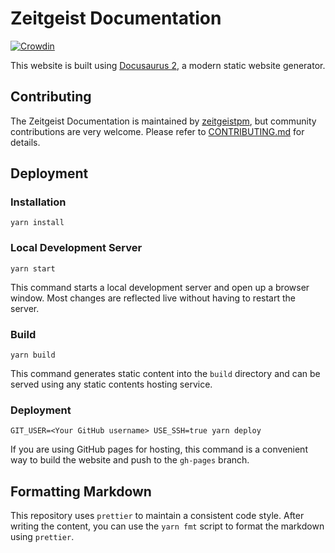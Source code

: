 # Zeitgeist Documentation

[![Crowdin](https://badges.crowdin.net/zeitgeist-documentation/localized.svg)](https://crowdin.com/project/zeitgeist-documentation)

This website is built using [Docusaurus 2](https://v2.docusaurus.io/), a modern
static website generator.

## Contributing

The Zeitgeist Documentation is maintained by
[zeitgeistpm](https://github.com/zeitgeistpm), but community contributions are
very welcome. Please refer to [CONTRIBUTING.md](./CONTRIBUTING.md) for details.

## Deployment

### Installation

```console
yarn install
```

### Local Development Server

```console
yarn start
```

This command starts a local development server and open up a browser window.
Most changes are reflected live without having to restart the server.

### Build

```console
yarn build
```

This command generates static content into the `build` directory and can be
served using any static contents hosting service.

### Deployment

```console
GIT_USER=<Your GitHub username> USE_SSH=true yarn deploy
```

If you are using GitHub pages for hosting, this command is a convenient way to
build the website and push to the `gh-pages` branch.

## Formatting Markdown

This repository uses `prettier` to maintain a consistent code style. After
writing the content, you can use the `yarn fmt` script to format the markdown
using `prettier`.
